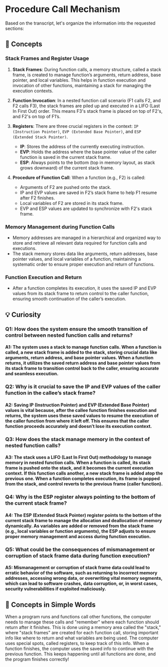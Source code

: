 # Procedure Call Mechanism 

Based on the transcript, let's organize the information into the requested sections:

## 📘 Concepts

### Stack Frames and Register Usage

1. **Stack Frames**: During function calls, a memory structure, called a stack frame, is created to manage function’s arguments, return address, base pointer, and local variables. This helps in function execution and invocation of other functions, maintaining a stack for managing the execution contexts.

2. **Function Invocation**: In a nested function call scenario (F1 calls F2, and F2 calls F3), the stack frames are piled up and executed in a LIFO (Last In First Out) order. This means F3's stack frame is placed on top of F2's, and F2's on top of F1’s.

3. **Registers**: There are three crucial registers in the context: `IP (Instruction Pointer)`, `EVP (Extended Base Pointer)`, and `ESP (Extended Stack Pointer)`.
   - **IP**: Stores the address of the currently executing instruction.
   - **EVP**: Holds the address where the base pointer value of the caller function is saved in the current stack frame.
   - **ESP**: Always points to the bottom (top in memory layout, as stack grows downward) of the current stack frame.
   
4. **Procedure of Function Call**: When a function (e.g., F2) is called:
   - Arguments of F2 are pushed onto the stack.
   - IP and EVP values are saved in F2’s stack frame to help F1 resume after F2 finishes.
   - Local variables of F2 are stored in its stack frame.
   - EVP and ESP values are updated to synchronize with F2's stack frame.

### Memory Management during Function Calls

- Memory addresses are managed in a hierarchical and organized way to store and retrieve all relevant data required for function calls and executions.
- The stack memory stores data like arguments, return addresses, base pointer values, and local variables of a function, maintaining a systematic order to ensure proper execution and return of functions.

### Function Execution and Return

- After a function completes its execution, it uses the saved IP and EVP values from its stack frame to return control to the caller function, ensuring smooth continuation of the caller’s execution.

## 💡 Curiosity

### Q1: How does the system ensure the smooth transition of control between nested function calls and returns?

#### A1: The system uses a stack to manage function calls. When a function is called, a new stack frame is added to the stack, storing crucial data like arguments, return address, and base pointer values. When a function returns, it utilizes the saved return address and base pointer values from its stack frame to transition control back to the caller, ensuring accurate and seamless execution.

### Q2: Why is it crucial to save the IP and EVP values of the caller function in the callee’s stack frame?

#### A2: Saving IP (Instruction Pointer) and EVP (Extended Base Pointer) values is vital because, after the callee function finishes execution and returns, the system uses these saved values to resume the execution of the caller function from where it left off. This ensures that the caller function proceeds accurately and doesn’t lose its execution context.

### Q3: How does the stack manage memory in the context of nested function calls?

#### A3: The stack uses a LIFO (Last In First Out) methodology to manage memory in nested function calls. When a function is called, its stack frame is pushed onto the stack, and it becomes the current execution context. If this function calls another, a new stack frame is added atop the previous one. When a function completes execution, its frame is popped from the stack, and control reverts to the previous frame (caller function).

### Q4: Why is the ESP register always pointing to the bottom of the current stack frame?

#### A4: The ESP (Extended Stack Pointer) register points to the bottom of the current stack frame to manage the allocation and deallocation of memory dynamically. As variables are added or removed from the stack frame (e.g., local variables or function arguments), the ESP adjusts to ensure proper memory management and access during function execution.

### Q5: What could be the consequences of mismanagement or corruption of stack frame data during function execution?

#### A5: Mismanagement or corruption of stack frame data could lead to erratic behavior of the software, such as returning to incorrect memory addresses, accessing wrong data, or overwriting vital memory segments, which can lead to software crashes, data corruption, or, in worst cases, security vulnerabilities if exploited maliciously.

## 🌟 Concepts in Simple Words

When a program runs and functions call other functions, the computer needs to manage these calls and "remember" where each function should return after it finishes. This is done using a memory area called the "stack," where "stack frames" are created for each function call, storing important info like where to return and what variables are being used. The computer uses special spots, called registers, to keep track of this info. When a function finishes, the computer uses the saved info to continue with the previous function. This keeps happening until all functions are done, and the program finishes correctly!